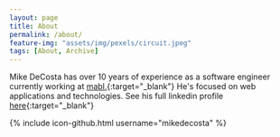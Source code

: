 ```yaml
---
layout: page
title: About
permalink: /about/
feature-img: "assets/img/pexels/circuit.jpeg"
tags: [About, Archive]
---
```


Mike DeCosta has over 10 years of experience as a software engineer currently working at [mabl.][mabl]{:target="_blank"} He's focused on web applications and technologies. See his full linkedin profile [here][linkedin]{:target="_blank"}

{% include icon-github.html username="mikedecosta" %}


[mabl]:https://www.mabl.com/
[linkedin]:https://www.linkedin.com/in/mikedecosta/
